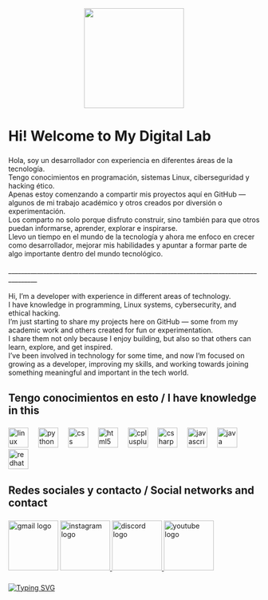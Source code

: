 <div align="center">
  <img height="200" src="https://i.sstatic.net/TKcmR.gif"  />
</div>
<h1 align="left">Hi! Welcome to My Digital Lab</h1>

###

<h3 align="left"></h3>

###

<p align="left">Hola, soy un desarrollador con experiencia en diferentes áreas de la tecnología.<br>Tengo conocimientos en programación, sistemas Linux, ciberseguridad y hacking ético.<br>Apenas estoy comenzando a compartir mis proyectos aquí en GitHub — algunos de mi trabajo académico y otros creados por diversión o experimentación.<br>Los comparto no solo porque disfruto construir, sino también para que otros puedan informarse, aprender, explorar e inspirarse.<br>Llevo un tiempo en el mundo de la tecnología y ahora me enfoco en crecer como desarrollador, mejorar mis habilidades y apuntar a formar parte de algo importante dentro del mundo tecnológico.<br><br>_______________________________________________________________________________________<br><br>Hi, I’m a developer with experience in different areas of technology.<br>I have knowledge in programming, Linux systems, cybersecurity, and ethical hacking.<br>I’m just starting to share my projects here on GitHub — some from my academic work and others created for fun or experimentation.<br>I share them not only because I enjoy building, but also so that others can learn, explore, and get inspired.<br>I’ve been involved in technology for some time, and now I’m focused on growing as a developer, improving my skills, and working towards joining something meaningful and important in the tech world.</p>

###

<h2 align="left">Tengo conocimientos en esto / I have knowledge in this</h2>

###

<div align="left">
  <img src="https://cdn.jsdelivr.net/gh/devicons/devicon/icons/linux/linux-original.svg" height="40" alt="linux logo"  />
  <img width="12" />
  <img src="https://cdn.jsdelivr.net/gh/devicons/devicon/icons/python/python-original.svg" height="40" alt="python logo"  />
  <img width="12" />
  <img src="https://cdn.jsdelivr.net/gh/devicons/devicon/icons/css3/css3-original.svg" height="40" alt="css logo"  />
  <img width="12" />
  <img src="https://cdn.jsdelivr.net/gh/devicons/devicon/icons/html5/html5-original.svg" height="40" alt="html5 logo"  />
  <img width="12" />
  <img src="https://cdn.jsdelivr.net/gh/devicons/devicon/icons/cplusplus/cplusplus-original.svg" height="40" alt="cplusplus logo"  />
  <img width="12" />
  <img src="https://cdn.jsdelivr.net/gh/devicons/devicon/icons/csharp/csharp-original.svg" height="40" alt="csharp logo"  />
  <img width="12" />
  <img src="https://cdn.jsdelivr.net/gh/devicons/devicon/icons/javascript/javascript-original.svg" height="40" alt="javascript logo"  />
  <img width="12" />
  <img src="https://cdn.jsdelivr.net/gh/devicons/devicon/icons/java/java-original.svg" height="40" alt="java logo"  />
  <img width="12" />
  <img src="https://cdn.jsdelivr.net/gh/devicons/devicon/icons/redhat/redhat-original.svg" height="40" alt="redhat logo"  />
</div>

###

<h2 align="left">Redes sociales y contacto / Social networks and contact</h2>

###

<a href="mailto:urokadev@gmail.com"><img src="https://img.shields.io/static/v1?message=Gmail&logo=gmail&label=&color=gray&logoColor=black&labelColor=&style=flat" height="100" alt="gmail logo"  /></a>
  <a href="https://www.instagram.com/juan._duran.png/" target="_blank">
    <img src="https://img.shields.io/static/v1?message=Instagram&logo=instagram&label=&color=gray&logoColor=black&labelColor=&style=flat" height="100" alt="instagram logo"  />
  </a>
  <a href="https://discord.com/users/0loos" target="_blank">
    <img src="https://img.shields.io/static/v1?message=Discord&logo=discord&label=&color=gray&logoColor=black&labelColor=&style=flat" height="100" alt="discord logo"  />
  </a>
  <a href="https://www.youtube.com/channel/UCTFApYisDR5W4xCAjY-fIVg" target="_blank">
    <img src="https://img.shields.io/static/v1?message=Youtube&logo=youtube&label=&color=gray&logoColor=black&labelColor=&style=flat" height="100" alt="youtube logo"  />
  </a>
</div>

###

[![Typing SVG](https://readme-typing-svg.herokuapp.com?font=Fira+Code&size=22&duration=4000&pause=1000&color=00FF00&center=true&vCenter=true&width=700&lines=Access+Granted...;Coding+the+Matrix;#!/usr/bin/env+hacker;Exploring+Linux+World;Ethical+Hacking+Mode+ON;echo+'Hello%2C+World!';Building+%26+Breaking;Learning+by+Doing;Sharing+Knowledge+%7C+Sharing+Code)](https://git.io/typing-svg)

###

